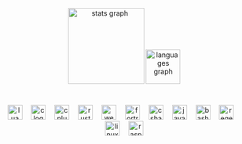 <div align="center">
  <img src="https://github-readme-stats.vercel.app/api?username=7Cheater8&hide_title=true&hide_rank=true&show_icons=true&include_all_commits=true&count_private=true&disable_animations=false&theme=github_dark&locale=en&hide_border=true" height="155" alt="stats graph"  />
  <img src="https://github-readme-stats.vercel.app/api/top-langs?username=7Cheater8&locale=en&hide_title=true&layout=compact&card_width=320&langs_count=10&theme=github_dark&hide_border=true" height="70" alt="languages graph"  />
</div>

###

<br clear="both">

<div align="center">
  <img src="https://skillicons.dev/icons?i=lua" height="30" alt="lua logo"  />
  <img width="10" />
  <img src="https://skillicons.dev/icons?i=c" height="30" alt="c logo"  />
  <img width="10" />
  <img src="https://skillicons.dev/icons?i=cpp" height="30" alt="cplusplus logo"  />
  <img width="10" />
  <img src="https://skillicons.dev/icons?i=rust" height="30" alt="rust logo"  />
  <img width="10" />
  <img src="https://skillicons.dev/icons?i=wasm" height="30" alt="webassembly logo"  />
  <img width="10" />
  <img src="https://skillicons.dev/icons?i=fortran" height="30" alt="fortran logo"  />
  <img width="10" />
  <img src="https://skillicons.dev/icons?i=cs" height="30" alt="csharp logo"  />
  <img width="10" />
  <img src="https://skillicons.dev/icons?i=java" height="30" alt="java logo"  />
  <img width="10" />
  <img src="https://skillicons.dev/icons?i=bash" height="30" alt="bash logo"  />
  <img width="10" />
  <img src="https://skillicons.dev/icons?i=regex" height="30" alt="regex logo"  />
  <img width="10" />
  <img src="https://skillicons.dev/icons?i=linux" height="30" alt="linux logo"  />
  <img width="10" />
  <img src="https://skillicons.dev/icons?i=raspberrypi" height="30" alt="raspberrypi logo"  />
</div>

###

<!-- <img align="right" height="120" src="/2.jpeg> -->

###

<br clear="both">

<!--  <img src="https://raw.githubusercontent.com/7Cheater8/7Cheater8/output/snake.svg" alt="Snake animation" /> -->

###
